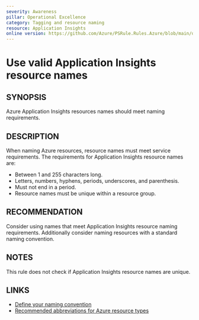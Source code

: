 ```yaml
---
severity: Awareness
pillar: Operational Excellence
category: Tagging and resource naming
resource: Application Insights
online version: https://github.com/Azure/PSRule.Rules.Azure/blob/main/docs/en/rules/Azure.AppInsights.Name.md
---
```


# Use valid Application Insights resource names

## SYNOPSIS

Azure Application Insights resources names should meet naming requirements.

## DESCRIPTION

When naming Azure resources, resource names must meet service requirements.
The requirements for Application Insights resource names are:

- Between 1 and 255 characters long.
- Letters, numbers, hyphens, periods, underscores, and parenthesis.
- Must not end in a period.
- Resource names must be unique within a resource group.

## RECOMMENDATION

Consider using names that meet Application Insights resource naming requirements.
Additionally consider naming resources with a standard naming convention.

## NOTES

This rule does not check if Application Insights resource names are unique.

## LINKS

- [Define your naming convention](https://docs.microsoft.com/azure/cloud-adoption-framework/ready/azure-best-practices/resource-naming)
- [Recommended abbreviations for Azure resource types](https://docs.microsoft.com/azure/cloud-adoption-framework/ready/azure-best-practices/resource-abbreviations)
